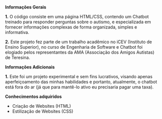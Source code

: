 **Informações Gerais**

**1.**  O código consiste em uma página HTML/CSS, contendo um Chatbot treinado para responder perguntas sobre o autismo, e especializada em fornecer informações complexas de forma organizada, simples e informativa.

**2.**  Este projeto fez parte de um trabalho acadêmico no iCEV (Instituto de Ensino Superior), no curso de Engenharia de Software e
Chatbot foi elogiado pelos representantes da AMA (Associação dos Amigos Autistas) de Teresina.

**Informações Adicionais**

**1.**  Este foi um projeto experimental e sem fins lucrativos, visando apenas aperfeiçoamento das minhas habilidades
e portanto, atualmente, o chatbot está fora do ar (já que para mantê-lo ativo eu precisaria pagar uma taxa).

**Conhecimentos adquiridos**

 - Criação de Websites (HTML)
 - Estilização de Websites (CSS)



